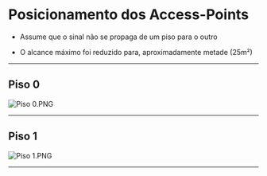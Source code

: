 # Posicionamento dos Access-Points

- Assume que o sinal não se propaga de um piso para o outro


- O alcance máximo foi reduzido para, aproximadamente metade (25m²)

---

## Piso 0

![Piso 0.PNG](\imagens\Piso0-AP.png)

---

## Piso 1

![Piso 1.PNG](\imagens\Piso1-AP.png)

---